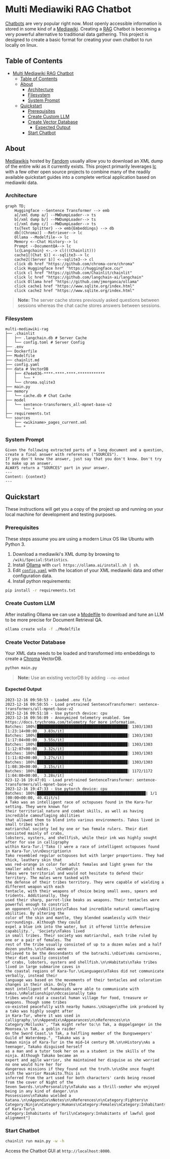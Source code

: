 <!--- huggingface spaces metadata
---
colorFrom: red
colorTo: gray
license: mit
pinned: true
sdk: docker
startup_duration_timeout: 6h
title: Multi Mediawiki RAG
---
--->
# Multi Mediawiki RAG Chatbot

[Chatbots](https://www.forbes.com/advisor/business/software/what-is-a-chatbot/) are very popular right now. Most openly accessible information is stored in some kind of a [Mediawiki](https://en.wikipedia.org/wiki/MediaWiki). Creating a [RAG](https://research.ibm.com/blog/retrieval-augmented-generation-RAG) Chatbot is becoming a very powerful alternative to traditional data gathering. This project is designed to create a basic format for creating your own chatbot to run locally on linux.

## Table of Contents

- [Multi Mediawiki RAG Chatbot](#multi-mediawiki-rag-chatbot)
  - [Table of Contents](#table-of-contents)
  - [About](#about)
    - [Architecture](#architecture)
    - [Filesystem](#filesystem)
    - [System Prompt](#system-prompt)
  - [Quickstart](#quickstart)
    - [Prerequisites](#prerequisites)
    - [Create Custom LLM](#create-custom-llm)
    - [Create Vector Database](#create-vector-database)
      - [Expected Output](#expected-output)
    - [Start Chatbot](#start-chatbot)

## About

[Mediawikis](https://en.wikipedia.org/wiki/MediaWiki) hosted by [Fandom](https://www.fandom.com/) usually allow you to download an XML dump of the entire wiki as it currently exists. This project primarily leverages [lc](https://github.com/langchain-ai/langchain) with a few other open source projects to combine many of the readily available quickstart guides into a complete vertical application based on mediawiki data.

### Architecture

```mermaid
graph TD;
    Huggingface --Sentence Transformer --> emb
    a[/xml dump a/] --MWDumpLoader--> ts
    b[/xml dump b/] --MWDumpLoader--> ts
    c[/xml dump c/] --MWDumpLoader--> ts
    ts{Text Splitter} --> emb{Embeddings} --> db
    db[(Chroma)] --Retriever--> lc
    Ollama --Modelfile--> lc
    Memory <--Chat History--> lc
    Prompt --DocumentQA--> lc
    lc{Langchain} <-.-> cl(((Chainlit)))
    cache1[(Chat $)] <--sqlite3--> lc
    cache2[(Server $)] <--sqlite3--> cl
    click db href "https://github.com/chroma-core/chroma"
    click Huggingface href "https://huggingface.co/"
    click cl href "https://github.com/Chainlit/chainlit"
    click lc href "https://github.com/langchain-ai/langchain"
    click Ollama href "https://github.com/jmorganca/ollama"
    click cache1 href "https://www.sqlite.org/index.html"
    click cache2 href "https://www.sqlite.org/index.html"
```

>**Note:** The server cache stores previously asked questions between sessions whereas the chat cache stores answers between sessions.

### Filesystem

```text
multi-mediawiki-rag
├── .chainlit
│   ├── .langchain.db # Server Cache
│   └── config.toml # Server Config
├── .env
├── Dockerfile
├── Modelfile
├── chainlit.md
├── config.yaml
├── data # VectorDB
│   ├── 47e4e036-****-****-****-************
│   │   └── *
│   └── chroma.sqlite3
├── main.py
├── memory
│   └── cache.db # Chat Cache
├── model
│   └── sentence-transformers_all-mpnet-base-v2
│       └── *
├── requirements.txt
└── sources
    ├── <wikiname>_pages_current.xml
    └── *
```

### System Prompt

```text
Given the following extracted parts of a long document and a question, create a final answer with references ("SOURCES"). 
If you don't know the answer, just say that you don't know. Don't try to make up an answer.
ALWAYS return a "SOURCES" part in your answer.
---
Content: {context}
---
```

## Quickstart

These instructions will get you a copy of the project up and running on your local machine for development and testing purposes.

### Prerequisites

These steps assume you are using a modern Linux OS like Ubuntu with Python 3.

1. Download a mediawiki's XML dump by browsing to `/wiki/Special:Statistics`.
2. Install [Ollama](https://github.com/jmorganca/ollama) with `curl https://ollama.ai/install.sh | sh`.
3. Edit [`config.yaml`](config.yaml) with the location of your XML mediawiki data and other configuration data.
4. Install python requirements:

```bash
pip install -r requirements.txt
```

### Create Custom LLM

After installing Ollama we can use a [Modelfile](https://github.com/jmorganca/ollama/blob/main/docs/modelfile.md) to download and tune an LLM to be more precise for Document Retrieval QA.

```bash
ollama create volo -f ./Modelfile
```

### Create Vector Database

Your XML data needs to be loaded and transformed into embeddings to create a [Chroma](https://python.langchain.com/docs/integrations/vectorstores/chroma) VectorDB.

```bash
python main.py
```

>**Note:** Use an existing vectorDB by adding `--no-embed`

#### Expected Output

```text
2023-12-16 09:50:53 - Loaded .env file
2023-12-16 09:50:55 - Load pretrained SentenceTransformer: sentence-transformers/all-mpnet-base-v2
2023-12-16 09:51:18 - Use pytorch device: cpu
2023-12-16 09:56:09 - Anonymized telemetry enabled. See 
https://docs.trychroma.com/telemetry for more information.
Batches: 100%|████████████████████████████████████████| 1303/1303 [1:23:14<00:00,  3.83s/it]
Batches: 100%|████████████████████████████████████████| 1303/1303 [1:17:04<00:00,  3.55s/it]
Batches: 100%|████████████████████████████████████████| 1303/1303 [1:12:07<00:00,  3.32s/it]
Batches: 100%|████████████████████████████████████████| 1303/1303 [1:11:02<00:00,  3.27s/it]
Batches: 100%|████████████████████████████████████████| 1303/1303 [1:08:30<00:00,  3.15s/it]
Batches: 100%|████████████████████████████████████████| 1172/1172 [1:04:08<00:00,  3.28s/it]
023-12-16 19:47:01 - Load pretrained SentenceTransformer: sentence-transformers/all-mpnet-base-v2
2023-12-16 19:47:33 - Use pytorch device: cpu
Batches: 100%|████████████████████████████████████████████████| 1/1 [00:00<00:00, 40.41it/s]
A Tako was an intelligent race of octopuses found in the Kara-Tur setting. They were known for
their territorial nature and combat skills, as well as having incredible camouflaging abilities
that allowed them to blend into various environments. Takos lived in small tribes with a
matriarchal society led by one or two female rulers. Their diet consisted mainly of crabs,
lobsters, oysters, and shellfish, while their ink was highly sought after for use in calligraphy
within Kara-Tur.['Tako () were a race of intelligent octopuses found in Kara-Tur.\n\nDescription\n
Tako resembled regular octopuses but with larger proportions. They had thick, leathery skin that
was red-orange in color for adult females and light green for the smaller adult males.  \nCombat\n
Takos were territorial and would not hesitate to defend their territory. The males were tasked with
the defense of their tribes territory. They were capable of wielding a different weapon with each
tentacle, with their weapons of choice being small axes, spears and tridents. Additionally, they
used their sharp, parrot-like beaks as weapons. Their tentacles were powerful enough to constrict
an opponent.\n\nAbilities\nTakos had incredible natural camouflaging abilities. By altering the
color of the skin and mantle, they blended seamlessly with their surroundings. Although they could
expel a blue ink into the water, but it offered little defensive capability.', 'Society\nTakos lived
in small tribes. Their society was matriarchal, each tribe ruled by one or a pair of females. The
rest of the tribe usually consisted of up to a dozen males and a half dozen youths.\n\nTakos were
believed to be the descendants of the batrachi.\nDiet\nAs carnivores, their diet usually consisted
of crabs, lobsters, oysters and shellfish.\n\nHabitats\nTako tribes lived in large submarine caves in
the coastal regions of Kara-Tur.\nLanguages\nTakos did not communicate verbally, instead their
language was based on the movements of their tentacles and coloration changes in their skin. Only the
most intelligent of humanoids were able to communicate with takos.\nRelationships\nOccasionally tako
tribes would raid a coastal human village for food, treasure or weapons. Though some tribes
co-existed peacefully with nearby humans.\nUsages\nThe ink produced by a tako was highly sought after
in Kara-Tur, where it was used in calligraphy.\n\nAppendix\nAppearances\n\nReferences\n\n
Category:Mollusks', "Tak might refer to:\n Tak, a doppelganger in the Moonsea.\n Tak, a goblin raider
on the Sword Coast.\n Tak, a halfling member of the Dungsweepers' Guild of Waterdeep.", "Takako was a
human ninja of Kara-Tur in the mid–14 century DR.\n\nHistory\nAs a teenager, Takako disguised herself
as a man and a tutor took her on as a student in the skills of the ninja. Although Takako became an
expert and agile warrior, she maintained her disguise as she worried no one would hire her for
dangerous missions if they found out the truth.\n\nShe once fought with the warrior Masakito.This is
inferred from the art used for both characters' cards being reused from the cover of Night of the
Seven Swords.\n\nPersonality\nTakako was a thrill-seeker who enjoyed being in any kind of danger.\n\n
Possessions\nTakako wielded a katana.\n\nAppendix\nNotes\n\nReferences\n\nCategory:Fighters\n
Category:Ninja\nCategory:Humans\nCategory:Females\nCategory:Inhabitants of Kara-Tur\n
Category:Inhabitants of Toril\nCategory:Inhabitants of lawful good alignment"]
```

### Start Chatbot

```bash
chainlit run main.py -w -h
```

Access the Chatbot GUI at `http://localhost:8000`.
